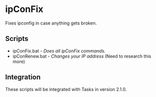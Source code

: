 # ipConFix
Fixes ipconfig in case anything gets broken.

## Scripts

* ipConFix.bat - *Does all ipConFix commands.*
* ipConRenew.bat - *Changes your IP address* (Need to research this more)


## Integration
These scripts will be integrated with Tasks in version 2.1.0.
